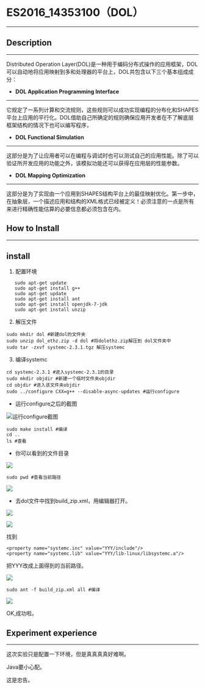 # ES2016_14353100（DOL）

------------
## Description
---------
Distributed Operation Layer(DOL)是一种用于编码分布式操作的应用框架，DOL可以自动地将应用映射到多和处理器的平台上，DOL共包含以下三个基本组成成分：


- **DOL Application Programming Interface**

----
它规定了一系列计算和交流规则，这些规则可以成功实现编程的分布化和SHAPES平台上应用的平行化。DOL借助自己所确定的规则确保应用开发者在不了解底层框架结构的情况下也可以编写程序，
- **DOL Functional Simulation**

----
这部分是为了让应用者可以在编程与调试时也可以测试自己的应用性能。除了可以验证所开发应用的功能之外，该模拟功能还可以获得在应用层的性能参数。
- **DOL Mapping Optimization**

----
这部分是为了实现由一个应用到SHAPES结构平台上的最佳映射优化。第一步中，在抽象层，一个描述应用和结构的XML格式已经被定义！必须注意的一点是所有来进行精确性能估算的必要信息都必须包含在内。


## How to Install
------------

## install

1. 配置环境

```
   sudo apt-get update      
   sudo apt-get install g++
   sudo apt-get update
   sudo apt-get install ant
   sudo apt-get install openjdk-7-jdk
   sudo apt-get install unzip
```

2. 解压文件

```
sudo mkdir dol #新建dol的文件夹
sudo unzip dol_ethz.zip -d dol #将dolethz.zip解压到 dol文件夹中
sudo tar -zxvf systemc-2.3.1.tgz 解压systemc
```

3. 编译systemc

```
cd systemc-2.3.1 #进入systemc-2.3.1的目录
sudo mkdir objdir #新建一个临时文件夹objdir
cd objdir #进入该文件夹objdir
sudo ../configure CXX=g++ --disable-async-updates #运行configure

```

* 运行configure之后的截图

![运行configure截图](http://7xstaa.com1.z0.glb.clouddn.com/1.png)

```
sudo make install #编译
cd ..
ls #查看
```

* 你可以看到的文件目录


![](http://7xstaa.com1.z0.glb.clouddn.com/2.png)

```
sudo pwd #查看当前路径
```

![](http://7xstaa.com1.z0.glb.clouddn.com/3.png)

* 去dol文件中找到build_zip.xml，用编辑器打开。

![](http://7xstaa.com1.z0.glb.clouddn.com/4.png)

![](http://7xstaa.com1.z0.glb.clouddn.com/5.png)

找到

```
<property name="systemc.inc" value="YYY/include"/>
<property name="systemc.lib" value="YYY/lib-linux/libsystemc.a"/>
```

把YYY改成上面得到的当前路径。

![](http://7xstaa.com1.z0.glb.clouddn.com/6.png)

```
sudo ant -f build_zip.xml all #编译
```

![](http://7xstaa.com1.z0.glb.clouddn.com/7.png)

OK,成功啦。


## Experiment experience  
----------------

这次实验只是配置一下环境，但是真真真真好难啊。

Java要小心配。

这是忠告。
